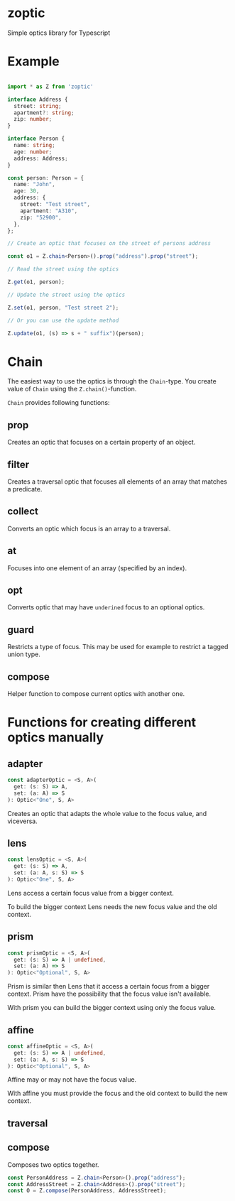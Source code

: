 # zoptic
Simple optics library for Typescript

# Example

```typescript

import * as Z from 'zoptic'

interface Address {
  street: string;
  apartment?: string;
  zip: number;
}

interface Person {
  name: string;
  age: number;
  address: Address;
}

const person: Person = {
  name: "John",
  age: 30,
  address: {
    street: "Test street",
    apartment: "A310",
    zip: "52900",
  },
};

// Create an optic that focuses on the street of persons address

const o1 = Z.chain<Person>().prop("address").prop("street");

// Read the street using the optics

Z.get(o1, person);

// Update the street using the optics

Z.set(o1, person, "Test street 2");

// Or you can use the update method

Z.update(o1, (s) => s + " suffix")(person);

```

# Chain

The easiest way to use the optics is through the `Chain`-type. You create
value of `Chain` using the `Z.chain()`-function.

`Chain` provides following functions:

## prop

Creates an optic that focuses on a certain property of an object.

## filter

Creates a traversal optic that focuses all elements of an array
that matches a predicate.

## collect

Converts an optic which focus is an array to a traversal.

## at

Focuses into one element of an array (specified by an index).

## opt

Converts optic that may have `underined` focus to an optional optics. 

## guard

Restricts a type of focus. This may be used for example to 
restrict a tagged union type.

## compose

Helper function to compose current optics with another one.

# Functions for creating different optics manually

## adapter

```typescript
const adapterOptic = <S, A>(
  get: (s: S) => A,
  set: (a: A) => S
): Optic<"One", S, A>
```

Creates an optic that adapts the whole value to the focus value, and viceversa.

## lens

```typescript
const lensOptic = <S, A>(
  get: (s: S) => A,
  set: (a: A, s: S) => S
): Optic<"One", S, A>
```

Lens access a certain focus value from a bigger context. 

To build the bigger context Lens needs the new focus value and the old context.

## prism

```typescript
const prismOptic = <S, A>(
  get: (s: S) => A | undefined,
  set: (a: A) => S
): Optic<"Optional", S, A>
```

Prism is similar then Lens that it access a certain focus from a bigger context. Prism have the
possibility that the focus value isn't available. 

With prism you can build the bigger context using only the focus value.

## affine

```typescript
const affineOptic = <S, A>(
  get: (s: S) => A | undefined,
  set: (a: A, s: S) => S
): Optic<"Optional", S, A>
```

Affine may or may not have the focus value.

With affine you must provide the focus and the old context to build the new context.

## traversal

## compose

Composes two optics together.

```typescript 
const PersonAddress = Z.chain<Person>().prop("address");
const AddressStreet = Z.chain<Address>().prop("street");
const O = Z.compose(PersonAddress, AddressStreet);
```